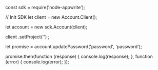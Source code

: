const sdk = require('node-appwrite');

// Init SDK
let client = new Account.Client();

let account = new sdk.Account(client);

client
    .setProject('')
;

let promise = account.updatePassword('password', 'password');

promise.then(function (response) {
    console.log(response);
}, function (error) {
    console.log(error);
});